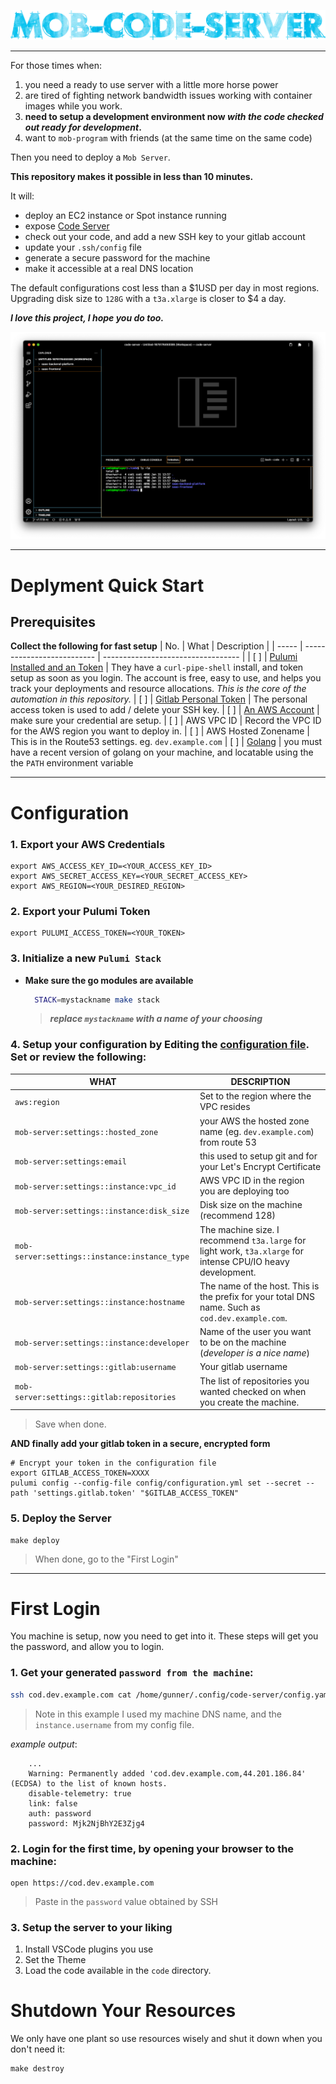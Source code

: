 ![Screenshot](./docs/assets/repo-logo.png)

---

For those times when:
1. you need a ready to use server with a little more horse power
2. are tired of fighting network bandwidth issues working with container images while you work.
3. **need to setup a development environment now _with the code checked out ready for development_.**
4. want to `mob-program` with friends (at the same time on the same code)

Then you need to deploy a `Mob Server`.

**This repository makes it possible in less than 10 minutes.**

It will:
* deploy an EC2 instance or Spot instance running 
* expose [Code Server](https://github.com/cdr/code-server)
* check out your code, and add a new SSH key to your gitlab account
* update your `.ssh/config` file
* generate a secure password for the machine
* make it accessible at a real DNS location

The default configurations cost less than a $1USD per day in most regions. Upgrading disk size to `128G` with a `t3a.xlarge` is closer to $4 a day.


**_I love this project, I hope you do too._**

![Screenshot](./docs/assets/mob-server.png)

---

Deplyment Quick Start
=====================

## Prerequisites

**Collect the following for fast setup**
| No.   | What              | Description                        |
| ----- | -------------------------- | ---------------------------------- |
| [ ]   | [Pulumi Installed and an Token](https://www.pulumi.com/)  | They have a `curl-pipe-shell` install, and token setup as soon as you login. The account is free, easy to use, and helps you track your deployments and resource allocations. _This is the core of the automation in this repository._
| [ ]   | [Gitlab Personal Token](https://kp2.in.htwg-konstanz.de/git/help/user/profile/personal_access_tokens.md)      |  The personal access token is used to add / delete your SSH key.
| [ ]   | [An AWS Account](https://docs.aws.amazon.com/cli/latest/userguide/install-cliv2.html) | make sure your credential are setup.
| [ ]   | AWS VPC ID                 | Record the VPC ID for the AWS region you want to deploy in.
| [ ]   | AWS Hosted Zonename        | This is in the Route53 settings. eg. `dev.example.com`
| [ ]   | [Golang](https://golang.org/doc/install) | you must have a recent version of golang on your machine, and locatable using the the `PATH` environment variable


---

Configuration
================

### 1. Export your AWS Credentials
```
export AWS_ACCESS_KEY_ID=<YOUR_ACCESS_KEY_ID>
export AWS_SECRET_ACCESS_KEY=<YOUR_SECRET_ACCESS_KEY>
export AWS_REGION=<YOUR_DESIRED_REGION>
```

### 2. Export your Pulumi Token
```
export PULUMI_ACCESS_TOKEN=<YOUR_TOKEN>
```

### 3. Initialize a new `Pulumi Stack`

* **Make sure the go modules are available**
    ```bash
      STACK=mystackname make stack
    ```
    > _**replace `mystackname` with a name of your choosing**_


### 4. Setup your configuration by Editing the [configuration file](./config/configuration.yml). Set or review the following:

| WHAT                                          | DESCRIPTION                |
| --------------------------------------------- | -------------------------- | 
| `aws:region`                                  | Set to the region where the VPC resides
| `mob-server:settings::hosted_zone`            | your AWS the hosted zone name (eg. `dev.example.com`) from route 53
| `mob-server:settings:email`                   | this used to setup git and for your Let's Encrypt Certificate 
| `mob-server:settings::instance:vpc_id`        | AWS VPC ID in the region you are deploying too
| `mob-server:settings::instance:disk_size`     | Disk size on the machine (recommend 128)
| `mob-server:settings::instance:instance_type` | The machine size. I recommend `t3a.large` for light work, `t3a.xlarge` for intense CPU/IO heavy development.
| `mob-server:settings::instance:hostname`      | The name of the host. This is the prefix for your total DNS name. Such as `cod.dev.example.com`.
| `mob-server:settings::instance:developer`     | Name of the user you want to be on the machine (_developer is a nice name_)
| `mob-server:settings::gitlab:username`        | Your gitlab username
| `mob-server:settings::gitlab:repositories`    | The list of repositories you wanted checked on when you create the machine. 

> Save when done.

**AND finally add your gitlab token in a secure, encrypted form**
```console
# Encrypt your token in the configuration file
export GITLAB_ACCESS_TOKEN=XXXX
pulumi config --config-file config/configuration.yml set --secret --path 'settings.gitlab.token' "$GITLAB_ACCESS_TOKEN"
```

### 5. **Deploy the Server**
```console
make deploy
```
> When done, go to the "First Login"

---

First Login
===============

You machine is setup, now you need to get into it. These steps will get you the password, and allow you to login.

### 1. Get your generated `password from the machine`:

```bash
ssh cod.dev.example.com cat /home/gunner/.config/code-server/config.yaml
```
> Note in this example I used my machine DNS name, and the `instance.username` from my config file.

_example output_:
```console
    ...
    Warning: Permanently added 'cod.dev.example.com,44.201.186.84' (ECDSA) to the list of known hosts.
    disable-telemetry: true
    link: false
    auth: password
    password: Mjk2NjBhY2E3Zjg4
```

### 2. Login for the first time, by opening your browser to the machine:
```
open https://cod.dev.example.com
```
> Paste in the `password` value obtained by SSH


### 3. Setup the server to your liking
1. Install VSCode plugins you use
2. Set the Theme
3. Load the code available in the `code` directory.


Shutdown Your Resources
=======================

We only have one plant so use resources wisely and shut it down when you don't need it:

```
make destroy
```



